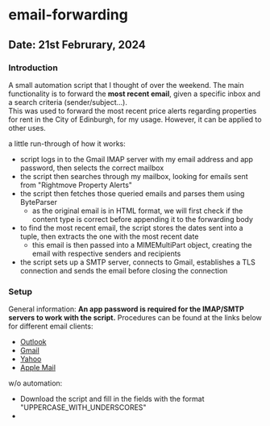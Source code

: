 # email-forwarding

## Date: 21st Februrary, 2024

### Introduction

A small automation script that I thought of over the weekend. The main functionality is to forward the **most recent email**, given a specific inbox and a search criteria (sender/subject...).<br>
This was used to forward the most recent price alerts regarding properties for rent in the City of Edinburgh, for my usage. However, it can be applied to other uses.

a little run-through of how it works:
- script logs in to the Gmail IMAP server with my email address and app password, then selects the correct mailbox
- the script then searches through my mailbox, looking for emails sent from "Rightmove Property Alerts"
- the script then fetches those queried emails and parses them using ByteParser
  - as the original email is in HTML format, we will first check if the content type is correct before appending       it to the forwarding body
- to find the most recent email, the script stores the dates sent into a tuple, then extracts the one with the most recent date
  - this email is then passed into a MIMEMultiPart object, creating the email with respective senders and recipients
- the script sets up a SMTP server, connects to Gmail, establishes a TLS connection and sends the email before closing the connection

### Setup
General information: **An app password is required for the IMAP/SMTP servers to work with the script.** Procedures can be found at the links below for different email clients:
- [Outlook](https://support.microsoft.com/en-gb/account-billing/using-app-passwords-with-apps-that-don-t-support-two-step-verification-5896ed9b-4263-e681-128a-a6f2979a7944)
- [Gmail](https://support.google.com/accounts/answer/185833?hl=en)
- [Yahoo](https://help.yahoo.com/kb/SLN15241.html)
- [Apple Mail](https://support.apple.com/en-gb/102654)

w/o automation: 
- Download the script and fill in the fields with the format "UPPERCASE_WITH_UNDERSCORES"
- 
